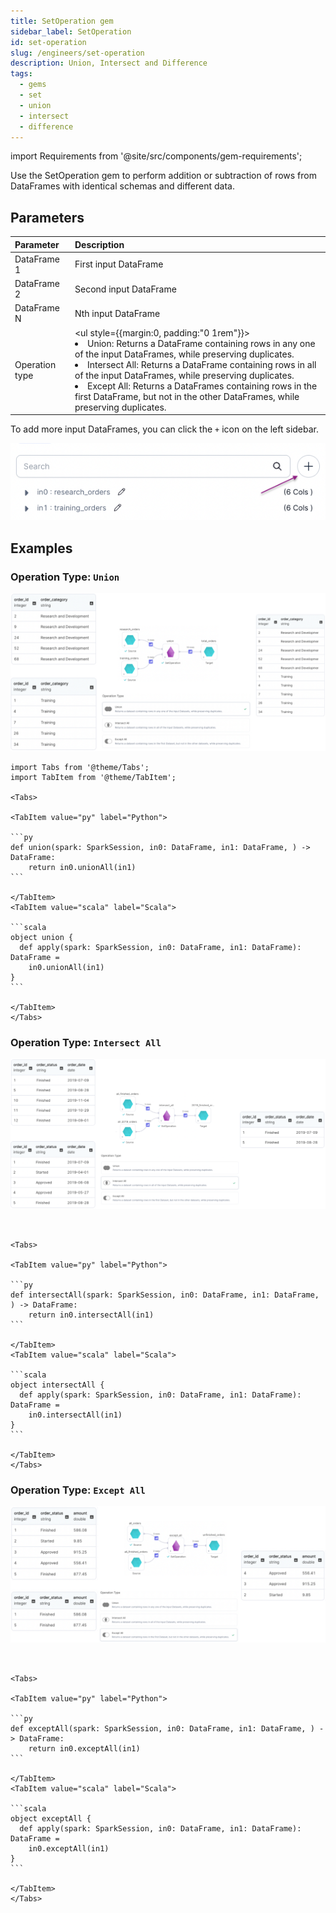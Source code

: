 ```yaml
---
title: SetOperation gem
sidebar_label: SetOperation
id: set-operation
slug: /engineers/set-operation
description: Union, Intersect and Difference
tags:
  - gems
  - set
  - union
  - intersect
  - difference
---
```


import Requirements from '@site/src/components/gem-requirements';

<Requirements
  python_package_name="ProphecySparkBasicsPython"
  python_package_version="0.0.1+"
  scala_package_name="ProphecySparkBasicsScala"
  scala_package_version="0.0.1+"
  scala_lib=""
  python_lib=""
  uc_single="14.3+"
  uc_shared="14.3+"
  livy="3.0.1+"
/>

Use the SetOperation gem to perform addition or subtraction of rows from DataFrames with identical schemas and different data.

## Parameters

| Parameter      | Description                                                                                                                                                                                                                                                                                                                                                                                                                                |
| :------------- | :----------------------------------------------------------------------------------------------------------------------------------------------------------------------------------------------------------------------------------------------------------------------------------------------------------------------------------------------------------------------------------------------------------------------------------------- |
| DataFrame 1    | First input DataFrame                                                                                                                                                                                                                                                                                                                                                                                                                      |
| DataFrame 2    | Second input DataFrame                                                                                                                                                                                                                                                                                                                                                                                                                     |
| DataFrame N    | Nth input DataFrame                                                                                                                                                                                                                                                                                                                                                                                                                        |
| Operation type | <ul style={{margin:0, padding:"0 1rem"}}><li> Union: Returns a DataFrame containing rows in any one of the input DataFrames, while preserving duplicates.</li><li>Intersect All: Returns a DataFrame containing rows in all of the input DataFrames, while preserving duplicates.</li><li>Except All: Returns a DataFrames containing rows in the first DataFrame, but not in the other DataFrames, while preserving duplicates.</li></ul> |

To add more input DataFrames, you can click the `+` icon on the left sidebar.

![Set Operation - Add input dataframe](./img/set_add_inputs.png)

## Examples

### Operation Type: `Union`

![Example usage of Set Operation - Union](./img/set_eg_1.png)

````mdx-code-block
import Tabs from '@theme/Tabs';
import TabItem from '@theme/TabItem';

<Tabs>

<TabItem value="py" label="Python">

```py
def union(spark: SparkSession, in0: DataFrame, in1: DataFrame, ) -> DataFrame:
    return in0.unionAll(in1)
```

</TabItem>
<TabItem value="scala" label="Scala">

```scala
object union {
  def apply(spark: SparkSession, in0: DataFrame, in1: DataFrame): DataFrame =
    in0.unionAll(in1)
}
```

</TabItem>
</Tabs>

````

### Operation Type: `Intersect All`

![Example usage of Set Operation - Intersect All](./img/set_eg_2.png)

````mdx-code-block


<Tabs>

<TabItem value="py" label="Python">

```py
def intersectAll(spark: SparkSession, in0: DataFrame, in1: DataFrame, ) -> DataFrame:
    return in0.intersectAll(in1)
```

</TabItem>
<TabItem value="scala" label="Scala">

```scala
object intersectAll {
  def apply(spark: SparkSession, in0: DataFrame, in1: DataFrame): DataFrame =
    in0.intersectAll(in1)
}
```

</TabItem>
</Tabs>

````

### Operation Type: `Except All`

![Example usage of Set Operation - Except All](./img/set_eg_3.png)

````mdx-code-block


<Tabs>

<TabItem value="py" label="Python">

```py
def exceptAll(spark: SparkSession, in0: DataFrame, in1: DataFrame, ) -> DataFrame:
    return in0.exceptAll(in1)
```

</TabItem>
<TabItem value="scala" label="Scala">

```scala
object exceptAll {
  def apply(spark: SparkSession, in0: DataFrame, in1: DataFrame): DataFrame =
    in0.exceptAll(in1)
}
```

</TabItem>
</Tabs>

````
